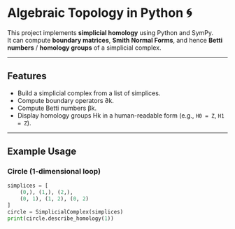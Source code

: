 # Algebraic Topology in Python 🌀

This project implements **simplicial homology** using Python and SymPy.  
It can compute **boundary matrices**, **Smith Normal Forms**, and hence **Betti numbers** / **homology groups** of a simplicial complex.

---

## Features
- Build a simplicial complex from a list of simplices.
- Compute boundary operators ∂k.
- Compute Betti numbers βk.
- Display homology groups Hk in a human-readable form (e.g., `H0 = Z`, `H1 = Z`).

---

## Example Usage

### Circle (1-dimensional loop)
```python
simplices = [
    (0,), (1,), (2,),
    (0, 1), (1, 2), (0, 2)
]
circle = SimplicialComplex(simplices)
print(circle.describe_homology(1))
